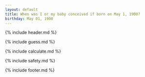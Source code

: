 ```yaml
---
layout: default
title: When was I or my baby conceived if born on May 1, 1900?
birthday: May 01, 1900
---
```


{% include header.md %}

{% include guess.md %}

{% include calculate.md %}

{% include safety.md %}

{% include footer.md %}



